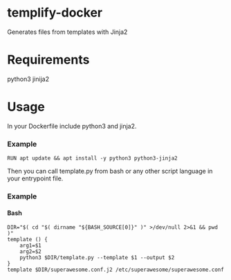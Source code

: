 # templify-docker
Generates files from templates with Jinja2


# Requirements
python3
jinija2

# Usage
In your Dockerfile include python3 and jinja2.

### Example
```
RUN apt update && apt install -y python3 python3-jinja2
```

Then you can call template.py from bash or any other script language in your entrypoint file.

### Example
#### Bash
```
DIR="$( cd "$( dirname "${BASH_SOURCE[0]}" )" >/dev/null 2>&1 && pwd )"
template () {
    arg1=$1
    arg2=$2
    python3 $DIR/template.py --template $1 --output $2
}
template $DIR/superawesome.conf.j2 /etc/superawesome/superawesome.conf
```
